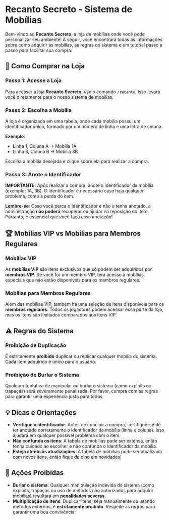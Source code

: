 # Recanto Secreto - Sistema de Mobílias

Bem-vindo ao **Recanto Secreto**, a loja de mobílias onde você pode personalizar seu ambiente! A seguir, você encontrará todas as informações sobre como adquirir as mobílias, as regras do sistema e um tutorial passo a passo para facilitar sua compra.

## 🛒 Como Comprar na Loja

### Passo 1: Acesse a Loja
Para acessar a loja **Recanto Secreto**, use o comando `/recanto`. Isso levará você diretamente para o nosso sistema de mobílias.

### Passo 2: Escolha a Mobília
A loja é organizada em uma tabela, onde cada mobília possui um identificador único, formado por um número de linha e uma letra de coluna.

**Exemplo**:
- Linha 1, Coluna A → Mobília 1A
- Linha 3, Coluna B → Mobília 3B

Escolha a mobília desejada e clique sobre ela para realizar a compra.

### Passo 3: Anote o Identificador
**IMPORTANTE**: Após realizar a compra, anote o identificador da mobília (exemplo: 1A, 3B). O identificador é necessário caso haja qualquer problema, como a perda do item.

**Lembre-se**: Caso você perca o identificador e não o tenha anotado, a administração **não poderá** recuperar ou ajudar na reposição do item. Portanto, é essencial que você faça essa anotação!

## 🏆 Mobílias VIP vs Mobílias para Membros Regulares

### Mobílias VIP
As **mobílias VIP** são itens exclusivos que só podem ser adquiridos por **membros VIP**. Se você for um membro VIP, terá acesso a mobílias especiais que não estão disponíveis para os membros regulares.

### Mobílias para Membros Regulares
Além das mobílias VIP, também há uma seleção de itens disponíveis para os **membros regulares**. Todos os jogadores podem acessar essa parte da loja, mas os itens são limitados comparados aos itens VIP.

## ⚠️ Regras do Sistema

### Proibição de Duplicação
É estritamente **proibido** duplicar ou replicar qualquer mobília do sistema. Cada item adquirido é único para o usuário.

### Proibição de Burlar o Sistema
Qualquer tentativa de manipular ou burlar o sistema (como exploits ou trapaças) será severamente penalizada. Por favor, cumpra com as regras para garantir uma experiência justa para todos.

## 💡 Dicas e Orientações

- **Verifique o identificador**: Antes de concluir a compra, certifique-se de ter anotado corretamente o identificador da mobília (linha e coluna). Isso ajudará em qualquer possível problema com o item.
- **Não confunda os itens**: A tabela de mobílias pode ser extensa, então tenha cuidado ao escolher e não confunda o identificador da mobília.
- **Esteja atento às atualizações**: A tabela de mobílias pode ser atualizada com novos itens, então fique de olho em novidades!

## 🚨 Ações Proibidas

- **Burlar o sistema**: Qualquer manipulação indevida do sistema (como exploits, trapaças ou uso de métodos não autorizados para adquirir mobílias) resultará em **penalidades severas**.
- **Multiplicação de Itens**: Duplicar itens, seja manualmente ou usando métodos externos, é **estritamente proibido**. Respeite as regras para garantir uma boa convivência.
